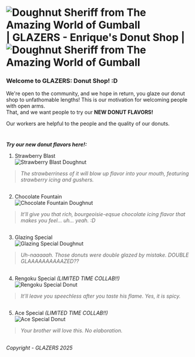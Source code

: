 # ![Doughnut Sheriff from The Amazing World of Gumball](https://github.com/user-attachments/assets/f3157d4f-9c9c-42d7-8d28-82e53c58aeb7) | GLAZERS - Enrique's Donut Shop | ![Doughnut Sheriff from The Amazing World of Gumball](https://github.com/user-attachments/assets/f3157d4f-9c9c-42d7-8d28-82e53c58aeb7)
### Welcome to GLAZERS: Donut Shop! :D 
We're open to the community, and we hope in return, you glaze our donut shop to unfathomable lengths!
This is our motivation for welcoming people with open arms.  
That, and we want people to try our **NEW DONUT FLAVORS!**

Our workers are helpful to the people and the quality of our donuts.
#
_**Try our new donut flavors here!:**_

1. Strawberry Blast  
![Strawberry Blast Doughnut](https://github.com/user-attachments/assets/9e62a55b-8709-480b-ba4a-b0c997f440e8)  
> _The strawberriness of it will blow up flavor into your mouth, featuring strawberry icing and gushers._
##
2. Chocolate Fountain  
![Chocolate Fountain Doughnut](https://github.com/user-attachments/assets/e091bb16-9b83-42a8-a070-0c9fce3fa089)
> _It'll give you that rich, bourgeoisie-eqsue chocolate icing flavor that makes you feel... uh... yeah. :D_ 
##
3. Glazing Special  
![Glazing Special Doughnut](https://github.com/user-attachments/assets/b179ecc2-2f4a-41a1-bcd7-e4a2f6d67c44)
> _Uh-naaaaah. Those donuts were double glazed by mistake. DOUBLE GLAAAAAAAAAAZED??_
##
4. Rengoku Special _(LIMITED TIME COLLAB!!)_  
![Rengoku Special Donut](https://github.com/user-attachments/assets/1b288bd2-50b4-4133-91db-d18808f1550c)
> _It'll leave you speechless after you taste his flame. Yes, it is spicy._
##
5. Ace Special _(LIMITED TIME COLLAB!!)_  
![Ace Special Donut](https://github.com/user-attachments/assets/2dadf655-437b-4c63-9e25-49c0cb5c2a77)
> _Your brother will love this. No elaboration._
##

###### Copyright - GLAZERS 2025
